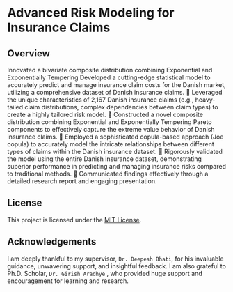 # Advanced Risk Modeling for Insurance Claims



## Overview
Innovated a bivariate composite distribution combining Exponential and Exponentially Tempering Developed a
cutting-edge statistical model to accurately predict and manage insurance claim costs for the Danish market, utilizing a
comprehensive dataset of Danish insurance claims.
 Leveraged the unique characteristics of 2,167 Danish insurance claims (e.g., heavy-tailed claim
distributions, complex dependencies between claim types) to create a highly tailored risk model.
 Constructed a novel composite distribution combining Exponential and Exponentially Tempering
Pareto components to effectively capture the extreme value behavior of Danish insurance claims.
 Employed a sophisticated copula-based approach (Joe copula) to accurately model the intricate
relationships between different types of claims within the Danish insurance dataset.
 Rigorously validated the model using the entire Danish insurance dataset, demonstrating superior
performance in predicting and managing insurance risks compared to traditional methods.
 Communicated findings effectively through a detailed research report and engaging presentation.
## License

This project is licensed under the [MIT License](LICENSE).

## Acknowledgements

I am deeply thankful to my supervisor, `Dr. Deepesh Bhati`, for his
invaluable guidance, unwavering support, and insightful feedback. 
I am also grateful to Ph.D. Scholar, `Dr. Girish Aradhye` , who provided huge support and
encouragement for learning and research.
